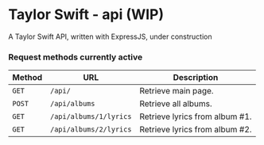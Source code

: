 # Taylor Swift - api (WIP)
A Taylor Swift API, written with ExpressJS, under construction

### Request methods currently active

| Method   | URL                                      | Description                              |
| -------- | ---------------------------------------- | ---------------------------------------- |
| `GET`    | `/api/`                                  | Retrieve main page.                      |
| `POST`   | `/api/albums`                            | Retrieve all albums.                     |
| `GET`    | `/api/albums/1/lyrics`                   | Retrieve lyrics from album #1.           |
| `GET`    | `/api/albums/2/lyrics`                   | Retrieve lyrics from album #2.           |
